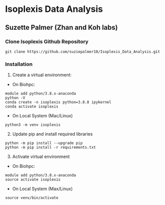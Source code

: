 # Isoplexis Data Analysis 

## Suzette Palmer (Zhan and Koh labs)



### Clone Isoplexis Github Repository

```
git clone https://github.com/suziepalmer10/Isoplexis_Data_Analysis.git
```

### Installation

1. Create a virtual environment:

- On Biohpc: 

```
module add python/3.8.x-anaconda
python -V
conda create -n isoplexis python=3.8.8 ipykernel
conda activate isoplexis

```

- On Local System (Mac/Linux) 

```
python3 -m venv isoplexis

```


2. Update pip and install required libraries 

```
python -m pip install --upgrade pip
python -m pip install -r requirements.txt

```
3. Activate virtual environment

- On Biohpc: 

```
module add python/3.8.x-anaconda
source activate isoplexis

```

- On Local System (Max/Linux)

```
source venv/bin/activate

```
